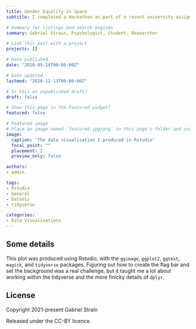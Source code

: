 ```yaml
---
title: Gender Equality in Space
subtitle: I completed a Hackathon as part of a recent university assignment. I chose to work with the TidyTuesday astronauts [dataset](https://github.com/rfordatascience/tidytuesday/blob/master/data/2020/2020-07-14/astronauts.csv) 

# Summary for listings and search engines
summary: Gabriel Strain, Psychologist, Student, Researcher

# Link this post with a project
projects: []

# Date published
date: "2020-05-14T00:00:00Z"

# Date updated
lastmod: "2020-12-13T00:00:00Z"

# Is this an unpublished draft?
draft: false

# Show this page in the Featured widget?
featured: false

# Featured image
# Place an image named `featured.jpg/png` in this page's folder and customize its options here.
image:
  caption: 'The data visualisation I produced in Rstudio'
  focal_point: ""
  placement: 2
  preview_only: false

authors:
- admin

tags:
- Rstudio
- General
- DataViz
- tidyverse

categories:
- Data Visualisations
---
```


## Some details

This plot was produced using Rstudio, with the `ggimage`, `ggplot2`, `ggtext`, `magick`, and `tidyverse` packages. Figuring out how to create the flag bar and set the background was a real challenge, but it taught me a lot about working within the tidyverse and the more finicky details of `dplyr`.

## License

Copyright 2021-present Gabriel Strain

Released under the CC-BY licence. 
